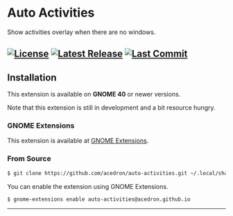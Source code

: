 # Auto Activities
Show activities overlay when there are no windows.

[![License][license-badge]][license-link]
[![Latest Release][release-badge]][release-link]
[![Last Commit][commit-badge]][commit-link]
---

## Installation
This extension is available on **GNOME 40** or newer versions. <br/>

Note that this extension is still in development and a bit resource hungry.

### GNOME Extensions

This extension is available at [GNOME Extensions](https://extensions.gnome.org/extension/4179/auto-activities).

### From Source

```bash
$ git clone https://github.com/acedron/auto-activities.git ~/.local/share/gnome-shell/extensions/auto-activities@acedron.github.io
```

You can enable the extension using GNOME Extensions.

```bash
$ gnome-extensions enable auto-activities@acedron.github.io
```
---

[license-badge]: https://img.shields.io/github/license/acedron/auto-activities?style=for-the-badge
[license-link]: https://github.com/acedron/auto-activities/blob/master/LICENSE
[release-badge]: https://img.shields.io/github/v/release/acedron/auto-activities?style=for-the-badge
[release-link]: https://github.com/acedron/auto-activities/releases/latest
[commit-badge]: https://img.shields.io/github/last-commit/acedron/auto-activities?style=for-the-badge
[commit-link]: https://github.com/acedron/auto-activities/commit
